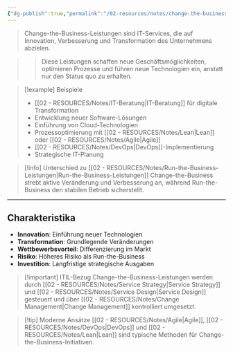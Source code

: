 ```yaml
---
{"dg-publish":true,"permalink":"/02-resources/notes/change-the-business-leistungen/","tags":["informatik/service","GFN/LF06"],"noteIcon":"","updated":"2025-10-24T12:50:02.000+02:00"}
---
```



>Change-the-Business-Leistungen sind IT-Services, die auf Innovation, Verbesserung und Transformation des Unternehmens abzielen.

>>Diese Leistungen schaffen neue Geschäftsmöglichkeiten, optimieren Prozesse und führen neue Technologien ein, anstatt nur den Status quo zu erhalten.

>[!example] Beispiele
>- [[02 - RESOURCES/Notes/IT-Beratung\|IT-Beratung]] für digitale Transformation
>- Entwicklung neuer Software-Lösungen
>- Einführung von Cloud-Technologien
>- Prozessoptimierung mit [[02 - RESOURCES/Notes/Lean\|Lean]] oder [[02 - RESOURCES/Notes/Agile\|Agile]]
>- [[02 - RESOURCES/Notes/DevOps\|DevOps]]-Implementierung
>- Strategische IT-Planung

>[!info] Unterschied zu [[02 - RESOURCES/Notes/Run-the-Business-Leistungen\|Run-the-Business-Leistungen]]
>Change-the-Business strebt aktive Veränderung und Verbesserung an, während Run-the-Business den stabilen Betrieb sicherstellt.

---

## Charakteristika

- **Innovation**: Einführung neuer Technologien
- **Transformation**: Grundlegende Veränderungen
- **Wettbewerbsvorteil**: Differenzierung im Markt
- **Risiko**: Höheres Risiko als Run-the-Business
- **Investition**: Langfristige strategische Ausgaben

>[!important] ITIL-Bezug
>Change-the-Business-Leistungen werden durch [[02 - RESOURCES/Notes/Service Strategy\|Service Strategy]] und [[02 - RESOURCES/Notes/Service Design\|Service Design]] gesteuert und über [[02 - RESOURCES/Notes/Change Management\|Change Management]] kontrolliert umgesetzt.

>[!tip] Moderne Ansätze
>[[02 - RESOURCES/Notes/Agile\|Agile]], [[02 - RESOURCES/Notes/DevOps\|DevOps]] und [[02 - RESOURCES/Notes/Lean\|Lean]] sind typische Methoden für Change-the-Business-Initiativen.
